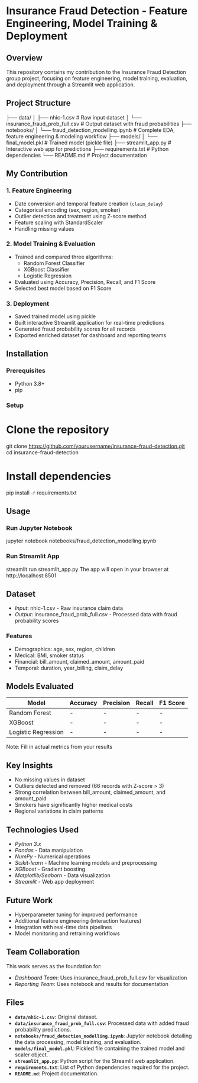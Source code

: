 # Insurance Fraud Detection - Feature Engineering, Model Training & Deployment

## Overview
This repository contains my contribution to the Insurance Fraud Detection group project, focusing on feature engineering, model training, evaluation, and deployment through a Streamlit web application.

## Project Structure
├── data/
│   ├── nhic-1.csv                          # Raw input dataset
│   └── insurance_fraud_prob_full.csv       # Output dataset with fraud probabilities
├── notebooks/
│   └── fraud_detection_modelling.ipynb     # Complete EDA, feature engineering & modeling workflow
├── models/
│   └── final_model.pkl                     # Trained model (pickle file)
├── streamlit_app.py                         # Interactive web app for predictions
├── requirements.txt                         # Python dependencies
└── README.md                                # Project documentation

## My Contribution

### 1. Feature Engineering
- Date conversion and temporal feature creation (`claim_delay`)
- Categorical encoding (sex, region, smoker)
- Outlier detection and treatment using Z-score method
- Feature scaling with StandardScaler
- Handling missing values

### 2. Model Training & Evaluation
- Trained and compared three algorithms:
  - Random Forest Classifier
  - XGBoost Classifier
  - Logistic Regression
- Evaluated using Accuracy, Precision, Recall, and F1 Score
- Selected best model based on F1 Score

### 3. Deployment
- Saved trained model using pickle
- Built interactive Streamlit application for real-time predictions
- Generated fraud probability scores for all records
- Exported enriched dataset for dashboard and reporting teams

## Installation

### Prerequisites
- Python 3.8+
- pip

### Setup
# Clone the repository
git clone https://github.com/yourusername/insurance-fraud-detection.git
cd insurance-fraud-detection
# Install dependencies
pip install -r requirements.txt
## Usage

### Run Jupyter Notebook
jupyter notebook notebooks/fraud_detection_modelling.ipynb
### Run Streamlit App
streamlit run streamlit_app.py
The app will open in your browser at http://localhost:8501

## Dataset
- *Input*: nhic-1.csv - Raw insurance claim data
- *Output*: insurance_fraud_prob_full.csv - Processed data with fraud probability scores

### Features
- Demographics: age, sex, region, children
- Medical: BMI, smoker status
- Financial: bill_amount, claimed_amount, amount_paid
- Temporal: duration, year_billing, claim_delay

## Models Evaluated
| Model | Accuracy | Precision | Recall | F1 Score |
|-------|----------|-----------|--------|----------|
| Random Forest | - | - | - | - |
| XGBoost | - | - | - | - |
| Logistic Regression | - | - | - | - |

Note: Fill in actual metrics from your results

## Key Insights
- No missing values in dataset
- Outliers detected and removed (66 records with Z-score > 3)
- Strong correlation between bill_amount, claimed_amount, and amount_paid
- Smokers have significantly higher medical costs
- Regional variations in claim patterns

## Technologies Used
- *Python 3.x*
- *Pandas* - Data manipulation
- *NumPy* - Numerical operations
- *Scikit-learn* - Machine learning models and preprocessing
- *XGBoost* - Gradient boosting
- *Matplotlib/Seaborn* - Data visualization
- *Streamlit* - Web app deployment

## Future Work
- Hyperparameter tuning for improved performance
- Additional feature engineering (interaction features)
- Integration with real-time data pipelines
- Model monitoring and retraining workflows

## Team Collaboration
This work serves as the foundation for:
- *Dashboard Team*: Uses insurance_fraud_prob_full.csv for visualization
- *Reporting Team*: Uses notebook and results for documentation

## Files

*   **`data/nhic-1.csv`**: Original dataset.
*   **`data/insurance_fraud_prob_full.csv`**: Processed data with added fraud probability predictions.
*   **`notebooks/fraud_detection_modelling.ipynb`**: Jupyter notebook detailing the data processing, model training, and evaluation.
*   **`models/final_model.pkl`**: Pickled file containing the trained model and scaler object.
*   **`streamlit_app.py`**: Python script for the Streamlit web application.
*   **`requirements.txt`**: List of Python dependencies required for the project.
*   **`README.md`**: Project documentation.
